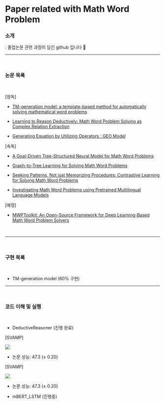 # Paper related with Math Word Problem


### 소개
: 졸업논문 관련 과정이 담긴 github 입니다 🌈

----

<br>

### 논문 목록

<br>

[정독]

- [TM-generation model: a template-based method for automatically solving mathematical word problems](https://heygeronimo.tistory.com/6)

- [Learning to Reason Deductively: Math Word Problem Solving as Complex Relation Extraction](https://heygeronimo.tistory.com/7)

- [Generating Equation by Utilizing Operators : GEO Model](https://heygeronimo.tistory.com/9)

[속독]

- [A Goal-Driven Tree-Structured Neural Model for Math Word Problems](https://www.ijcai.org/proceedings/2019/0736.pdf)

- [Graph-to-Tree Learning for Solving Math Word Problems](https://aclanthology.org/2020.acl-main.362.pdf)

- [Seeking Patterns, Not just Memorizing Procedures: Contrastive Learning for Solving Math Word Problems](https://arxiv.org/pdf/2110.08464.pdf)

- [Investigating Math Word Problems using Pretrained Multilingual Language Models](https://arxiv.org/pdf/2105.08928.pdf)

[예정]

- [MWPToolkit: An Open-Source Framework for Deep Learning-Based Math Word Problem Solvers](https://arxiv.org/pdf/2109.00799.pdf)

<br>

----

<br>

### 구현 목록

<br>

- TM-generation model (60% 구현)

----

<br>

### 코드 이해 및 실행

<br>

- DeductiveReasoner (진행 완료) 

[SVAMP]

![](./img/deductive_reasoner_svamp.png)

- 논문 성능: 47.3 (± 0.20)


[SVAMP]

![](./img/deductive_reasoner_svamp.png)

- 논문 성능: 47.3 (± 0.20)


- mBERT_LSTM (진행중)
